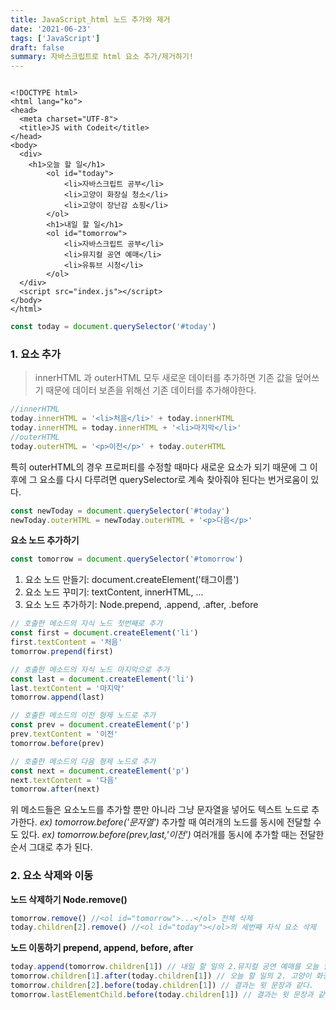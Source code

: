 ```yaml
---
title: JavaScript_html 노드 추가와 제거
date: '2021-06-23'
tags: ['JavaScript']
draft: false
summary: 자바스크립트로 html 요소 추가/제거하기!
---
```


```

<!DOCTYPE html>
<html lang="ko">
<head>
  <meta charset="UTF-8">
  <title>JS with Codeit</title>
</head>
<body>
  <div>
    <h1>오늘 할 일</h1>
		<ol id="today">
			<li>자바스크립트 공부</li>
			<li>고양이 화장실 청소</li>
			<li>고양이 장난감 쇼핑</li>
		</ol>
		<h1>내일 할 일</h1>
		<ol id="tomorrow">
			<li>자바스크립트 공부</li>
			<li>뮤지컬 공연 예매</li>
			<li>유튜브 시청</li>
		</ol>
  </div>
  <script src="index.js"></script>
</body>
</html>
```

```jsx
const today = document.querySelector('#today')
```

### 1. 요소 추가

> innerHTML 과 outerHTML 모두 새로운 데이터를 추가하면 기존 값을 덮어쓰기 때문에 데이터 보존을 위해선 기존 데이터를 추가해야한다.

```jsx
//innerHTML
today.innerHTML = '<li>처음</li>' + today.innerHTML
today.innerHTML = today.innerHTML + '<li>마지막</li>'
//outerHTML
today.outerHTML = '<p>이전</p>' + today.outerHTML
```

특히 outerHTML의 경우 프로퍼티를 수정할 때마다 새로운 요소가 되기 때문에 그 이후에 그 요소를 다시 다루려면 querySelector로 계속 찾아줘야 된다는 번거로움이 있다.

```jsx
const newToday = document.querySelector('#today')
newToday.outerHTML = newToday.outerHTML + '<p>다음</p>'
```

**요소 노드 추가하기**

```jsx
const tomorrow = document.querySelector('#tomorrow')
```

1. 요소 노드 만들기: document.createElement('태그이름')
2. 요소 노드 꾸미기: textContent, innerHTML, ...
3. 요소 노드 추가하기: Node.prepend, .append, .after, .before

```jsx
// 호출한 메소드의 자식 노드 첫번째로 추가
const first = document.createElement('li')
first.textContent = '처음'
tomorrow.prepend(first)

// 호출한 메소드의 자식 노드 마지막으로 추가
const last = document.createElement('li')
last.textContent = '마지막'
tomorrow.append(last)

// 호출한 메소드의 이전 형제 노드로 추가
const prev = document.createElement('p')
prev.textContent = '이전'
tomorrow.before(prev)

// 호출한 메소드의 다음 형제 노드로 추가
const next = document.createElement('p')
next.textContent = '다음'
tomorrow.after(next)
```

위 메소드들은 요소노드를 추가할 뿐만 아니라 그냥 문자열을 넣어도 텍스트 노드로 추가한다. _ex) tomorrow.before('문자열')_
추가할 때 여러개의 노드를 동시에 전달할 수도 있다.
_ex) tomorrow.before(prev,last,'이전')_
여러개를 동시에 추가할 때는 전달한 순서 그대로 추가 된다.

### 2. 요소 삭제와 이동

**노드 삭제하기 Node.remove()**

```jsx
tomorrow.remove() //<ol id="tomorrow">...</ol> 전체 삭제
today.children[2].remove() //<ol id="today"></ol>의 세번째 자식 요소 삭제
```

**노드 이동하기 prepend, append, before, after**

```jsx
today.append(tomorrow.children[1]) // 내일 할 일의 2.뮤지컬 공연 예매를 오늘 할 일 리스트 마지막으로 이동
tomorrow.children[1].after(today.children[1]) // 오늘 할 일의 2. 고양이 화장실 청소를 내일 할일의 3번째 요소로 추가
tomorrow.children[2].before(today.children[1]) // 결과는 윗 문장과 같다.
tomorrow.lastElementChild.before(today.children[1]) // 결과는 윗 문장과 같다.
```
